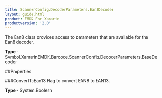 ```yaml
---
title: ScannerConfig.DecoderParameters.Ean8Decoder
layout: guide.html
product: EMDK For Xamarin
productversion: '2.0'
---
```

The Ean8 class provides access to parameters that are available for the Ean8 decoder.

**Type** - Symbol.XamarinEMDK.Barcode.ScannerConfig.DecoderParameters.BaseDecoder

##Properties

###ConvertToEan13
Flag to convert EAN8 to EAN13.

**Type** - System.Boolean














